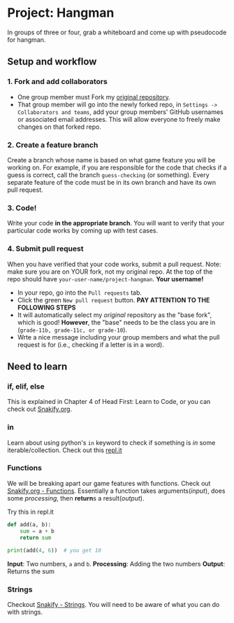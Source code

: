 # Project: Hangman

In groups of three or four, grab a whiteboard and come up with pseudocode for hangman.

## Setup and workflow
### 1. Fork and add collaborators
- One group member must Fork my [original repository](https://github.com/ICS3U-Gallo/project-hangman).
- That group member will go into the newly forked repo, in `Settings -> Collaborators and teams`, add your group members' GitHub usernames or associated email addresses. This will allow everyone to freely make changes on that forked repo.

### 2. Create a feature branch
Create a branch whose name is based on what game feature you will be working on. For example, if you are responsible for the code that checks if a guess is correct, call the branch `guess-checking` (or something). Every separate feature of the code must be in its own branch and have its own pull request.

### 3. Code!
Write your code **in the appropriate branch**. You will want to verify that your particular code works by coming up with test cases.

### 4. Submit pull request
When you have verified that your code works, submit a pull request. Note: make sure you are on YOUR fork, not my original repo. At the top of the repo should have `your-user-name/project-hangman`. **Your username!**
- In your repo, go into the `Pull requests` tab.
- Click the green `New pull request` button.
**PAY ATTENTION TO THE FOLLOWING STEPS**
- It will automatically select my *original* repository as the "base fork", which is good! **However**, the "base" needs to be the class you are in (`grade-11b, grade-11c, or grade-10`).
- Wrte a nice message including your group members and what the pull request is for (i.e., checking if a letter is in a word).

## Need to learn
### if, elif, else
This is explained in Chapter 4 of Head First: Learn to Code, or you can check out [Snakify.org](https://snakify.org/en/lessons/if_then_else_conditions/).

### in
Learn about using python's `in` keyword to check if something is *in* some iterable/collection. Check out this [repl.it](https://repl.it/@DanielGallo/Python-IN)

### Functions
We will be breaking apart our game features with functions. Check out [Snakify.org - Functions](https://snakify.org/en/lessons/functions/).
Essentially a function takes arguments(*input*), does some *processing*, then **return**s a result(*output*).

Try this in repl.it
```python
def add(a, b):
    sum = a + b
    return sum
  
print(add(4, 6))  # you get 10
```
**Input**: Two numbers, `a` and `b`.
**Processing**: Adding the two numbers
**Output**: Returns the sum

### Strings
Checkout [Snakify - Strings](https://snakify.org/en/lessons/strings_str/). You will need to be aware of what you can do with strings.
